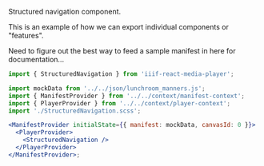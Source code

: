 Structured navigation component.

This is an example of how we can export individual components or "features".

Need to figure out the best way to feed a sample manifest in here for documentation...

```js static
import { StructuredNavigation } from 'iiif-react-media-player';
```

```jsx inside Markdown
import mockData from '../../json/lunchroom_manners.js';
import { ManifestProvider } from '../../context/manifest-context';
import { PlayerProvider } from '../../context/player-context';
import './StructuredNavigation.scss';

<ManifestProvider initialState={{ manifest: mockData, canvasId: 0 }}>
  <PlayerProvider>
    <StructuredNavigation />
  </PlayerProvider>
</ManifestProvider>;
```
